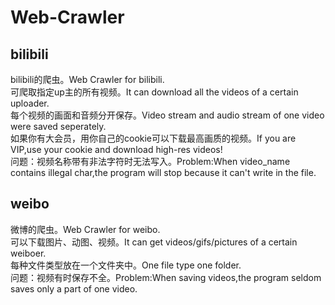 # Web-Crawler
## bilibili
bilibili的爬虫。Web Crawler for bilibili.  
可爬取指定up主的所有视频。It can download all the videos of a certain uploader.  
每个视频的画面和音频分开保存。Video stream and audio stream of one video were saved seperately.  
如果你有大会员，用你自己的cookie可以下载最高画质的视频。If you are VIP,use your cookie and download high-res videos!  
问题：视频名称带有非法字符时无法写入。Problem:When video_name contains illegal char,the program will stop because it can't write in the file.  
## weibo
微博的爬虫。Web Crawler for weibo.  
可以下载图片、动图、视频。It can get videos/gifs/pictures of a certain weiboer.  
每种文件类型放在一个文件夹中。One file type one folder.  
问题：视频有时保存不全。Problem:When saving videos,the program seldom saves only a part of one video.  
